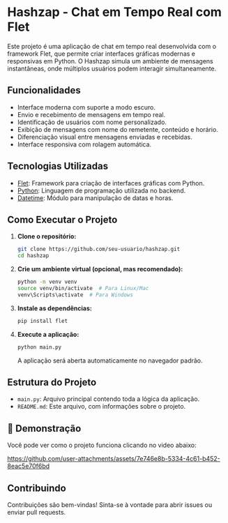 # Hashzap - Chat em Tempo Real com Flet

Este projeto é uma aplicação de chat em tempo real desenvolvida com o framework Flet, que permite criar interfaces gráficas modernas e responsivas em Python. O Hashzap simula um ambiente de mensagens instantâneas, onde múltiplos usuários podem interagir simultaneamente.

## Funcionalidades

- Interface moderna com suporte a modo escuro.
- Envio e recebimento de mensagens em tempo real.
- Identificação de usuários com nome personalizado.
- Exibição de mensagens com nome do remetente, conteúdo e horário.
- Diferenciação visual entre mensagens enviadas e recebidas.
- Interface responsiva com rolagem automática.

## Tecnologias Utilizadas

- [Flet](https://flet.dev): Framework para criação de interfaces gráficas com Python.
- [Python](https://www.python.org/): Linguagem de programação utilizada no backend.
- [Datetime](https://docs.python.org/3/library/datetime.html): Módulo para manipulação de datas e horas.

## Como Executar o Projeto

1. **Clone o repositório:**

   ```bash
   git clone https://github.com/seu-usuario/hashzap.git
   cd hashzap
   ```

2. **Crie um ambiente virtual (opcional, mas recomendado):**

   ```bash
   python -m venv venv
   source venv/bin/activate  # Para Linux/Mac
   venv\Scripts\activate  # Para Windows
   ```

3. **Instale as dependências:**

   ```bash
   pip install flet
   ```

4. **Execute a aplicação:**

   ```bash
   python main.py
   ```

   A aplicação será aberta automaticamente no navegador padrão.

## Estrutura do Projeto

- `main.py`: Arquivo principal contendo toda a lógica da aplicação.
- `README.md`: Este arquivo, com informações sobre o projeto.

## 🎥 Demonstração

Você pode ver como o projeto funciona clicando no video abaixo:


https://github.com/user-attachments/assets/7e746e8b-5334-4c61-b452-8eac5e70f6bd



## Contribuindo

Contribuições são bem-vindas! Sinta-se à vontade para abrir issues ou enviar pull requests.
